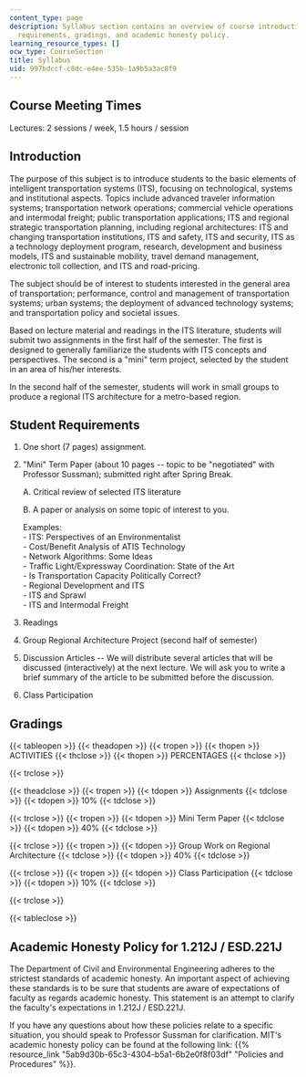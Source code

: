 ```yaml
---
content_type: page
description: Syllabus section contains an overview of course introduction, students
  requirements, gradings, and academic honesty policy.
learning_resource_types: []
ocw_type: CourseSection
title: Syllabus
uid: 997bdccf-c8dc-e4ee-535b-1a9b5a3ac8f9
---
```


Course Meeting Times
--------------------

Lectures: 2 sessions / week, 1.5 hours / session

Introduction
------------

The purpose of this subject is to introduce students to the basic elements of intelligent transportation systems (ITS), focusing on technological, systems and institutional aspects. Topics include advanced traveler information systems; transportation network operations; commercial vehicle operations and intermodal freight; public transportation applications; ITS and regional strategic transportation planning, including regional architectures: ITS and changing transportation institutions, ITS and safety, ITS and security, ITS as a technology deployment program, research, development and business models, ITS and sustainable mobility, travel demand management, electronic toll collection, and ITS and road-pricing.

The subject should be of interest to students interested in the general area of transportation; performance, control and management of transportation systems; urban systems; the deployment of advanced technology systems; and transportation policy and societal issues.

Based on lecture material and readings in the ITS literature, students will submit two assignments in the first half of the semester. The first is designed to generally familiarize the students with ITS concepts and perspectives. The second is a "mini" term project, selected by the student in an area of his/her interests.

In the second half of the semester, students will work in small groups to produce a regional ITS architecture for a metro-based region.

Student Requirements
--------------------

1.  One short (7 pages) assignment.
2.  "Mini" Term Paper (about 10 pages -- topic to be "negotiated" with Professor Sussman); submitted right after Spring Break.  
      
    A. Critical review of selected ITS literature  
      
    B. A paper or analysis on some topic of interest to you.  
      
    Examples:  
    \- ITS: Perspectives of an Environmentalist  
    \- Cost/Benefit Analysis of ATIS Technology  
    \- Network Algorithms: Some Ideas  
    \- Traffic Light/Expressway Coordination: State of the Art  
    \- Is Transportation Capacity Politically Correct?  
    \- Regional Development and ITS  
    \- ITS and Sprawl  
    \- ITS and Intermodal Freight
3.  Readings
4.  Group Regional Architecture Project (second half of semester)
5.  Discussion Articles -- We will distribute several articles that will be discussed (interactively) at the next lecture. We will ask you to write a brief summary of the article to be submitted before the discussion.
6.  Class Participation

Gradings
--------

{{< tableopen >}}
{{< theadopen >}}
{{< tropen >}}
{{< thopen >}}
ACTIVITIES
{{< thclose >}}
{{< thopen >}}
PERCENTAGES
{{< thclose >}}

{{< trclose >}}

{{< theadclose >}}
{{< tropen >}}
{{< tdopen >}}
Assignments
{{< tdclose >}}
{{< tdopen >}}
10%
{{< tdclose >}}

{{< trclose >}}
{{< tropen >}}
{{< tdopen >}}
Mini Term Paper
{{< tdclose >}}
{{< tdopen >}}
40%
{{< tdclose >}}

{{< trclose >}}
{{< tropen >}}
{{< tdopen >}}
Group Work on Regional Architecture
{{< tdclose >}}
{{< tdopen >}}
40%
{{< tdclose >}}

{{< trclose >}}
{{< tropen >}}
{{< tdopen >}}
Class Participation
{{< tdclose >}}
{{< tdopen >}}
10%
{{< tdclose >}}

{{< trclose >}}

{{< tableclose >}}

Academic Honesty Policy for 1.212J / ESD.221J
---------------------------------------------

The Department of Civil and Environmental Engineering adheres to the strictest standards of academic honesty. An important aspect of achieving these standards is to be sure that students are aware of expectations of faculty as regards academic honesty. This statement is an attempt to clarify the faculty's expectations in 1.212J / ESD.221J.

If you have any questions about how these policies relate to a specific situation, you should speak to Professor Sussman for clarification. MIT's academic honesty policy can be found at the following link: {{% resource_link "5ab9d30b-65c3-4304-b5a1-6b2e0f8f03df" "Policies and Procedures" %}}.